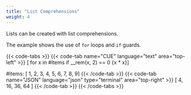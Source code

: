 ```yaml
---
title: "List Comprehensions"
weight: 4
---
```


Lists can be created with list comprehensions.

The example shows the use of `for` loops and `if` guards.

{{< code-tabs >}}
{{< code-tab name="CUE" language="text"  area="top-left" >}}
[ for x in #items if __rem(x, 2) == 0 {x * x}]

#items: [ 1, 2, 3, 4, 5, 6, 7, 8, 9]
{{< /code-tab >}}
{{< code-tab name="JSON" language="json" type="terminal" area="top-right" >}}
[
    4,
    16,
    36,
    64
]
{{< /code-tab >}}
{{< /code-tabs >}}
